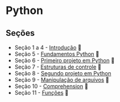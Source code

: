 # Python

## Seções
   * Seção 1 a 4 - [Introdução](https://github.com/lfnd0/Python/tree/master/secao1-4_introducao) :file_folder:
   * Seção 5 - [Fundamentos Python](https://github.com/lfnd0/Python/tree/master/secao5_fundamentos_python) :file_folder:
   * Seção 6 - [Primeiro projeto em Python](https://github.com/lfnd0/Python/tree/master/secao6_primeiro_projeto_python) :file_folder:
   * Seção 7 - [Estruturas de controle](https://github.com/lfnd0/Python/tree/master/secao7_estruturas_controle) :file_folder:
   * Seção 8 - [Segundo projeto em Python](https://github.com/lfnd0/Python/tree/master/secao8_segundo_projeto_python)
   * Seção 9 - [Manipulação de arquivos](https://github.com/lfnd0/Python/tree/master/secao9_manipulacao_arquivos) :file_folder:
   * Seção 10 - [Comprehension](https://github.com/lfnd0/Python/tree/master/secao10_comprehension) :file_folder:
   * Seção 11 - [Funções](https://github.com/lfnd0/Python/tree/master/secao11_funcoes) :file_folder: